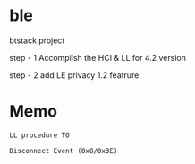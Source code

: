 # ble
btstack project 

step - 1 
	Accomplish the HCI & LL for 4.2 version

step - 2 
    add LE privacy 1.2 featrure
	
# Memo

	LL procedure TO
	
	Disconnect Event (0x8/0x3E)
